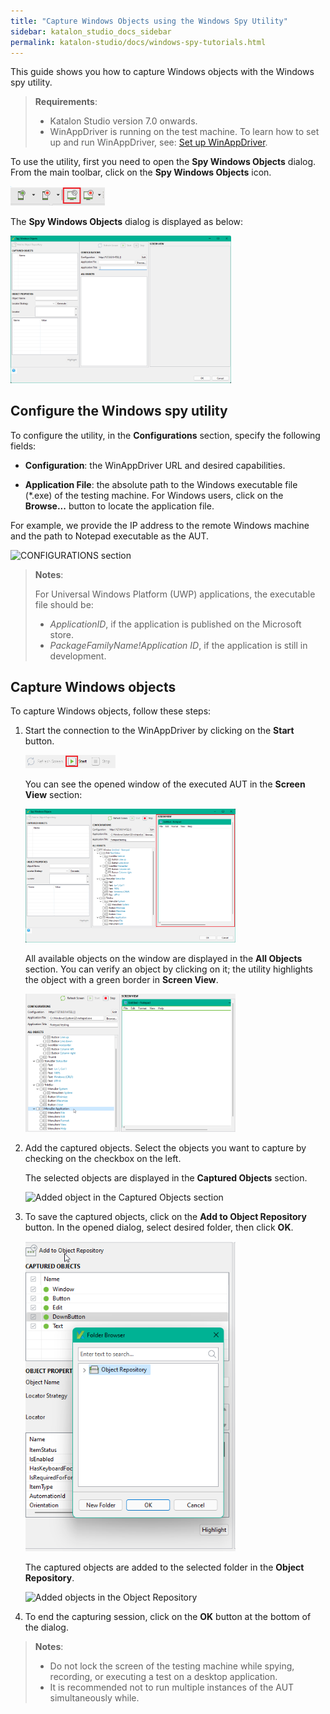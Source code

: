```yaml
---
title: "Capture Windows Objects using the Windows Spy Utility"
sidebar: katalon_studio_docs_sidebar
permalink: katalon-studio/docs/windows-spy-tutorials.html
---
```


This guide shows you how to capture Windows objects with the Windows spy utility.

> **Requirements**:
>
> * Katalon Studio version 7.0 onwards.
> * WinAppDriver is running on the test machine. To learn how to set up and run WinAppDriver, see: [Set up WinAppDriver](https://docs.katalon.com/katalon-studio/docs/setup-winappdriver.html).

To use the utility, first you need to open the **Spy Windows Objects** dialog. From the main toolbar, click on the **Spy Windows Objects** icon.

<img src="https://github.com/katalon-studio/docs-images/raw/master/katalon-studio/docs/spy-windows-object/KS-Windows-Spy-Objects-button.png" width=30% alt="Spy Windows Objects dialog">

The **Spy Windows Objects** dialog is displayed as below:

<img src="https://github.com/katalon-studio/docs-images/raw/master/katalon-studio/docs/spy-windows-object/KS-Spy-Windows-dialog.png" width=70% alt="Spy Windows Objects dialog">

## Configure the Windows spy utility

To configure the utility, in the **Configurations** section, specify the following fields:

* **Configuration**: the WinAppDriver URL and desired capabilities.

* **Application File**: the absolute path to the Windows executable file (*.exe) of the testing machine. For Windows users, click on the **Browse...** button to locate the application file.

For example, we provide the IP address to the remote Windows machine and the path to Notepad executable as the AUT.

<img src="https://github.com/katalon-studio/docs-images/raw/master/katalon-studio/docs/spy-windows-object/spy2.png" width=70% alt="CONFIGURATIONS section">

> **Notes**:
>
> For Universal Windows Platform (UWP) applications, the executable file should be:
> * *ApplicationID*, if the application is published on the Microsoft store.
> * *PackageFamilyName!Application ID*, if the application is still in development.

## Capture Windows objects

To capture Windows objects, follow these steps:

1. Start the connection to the WinAppDriver by clicking on the **Start** button.

    <img src="https://github.com/katalon-studio/docs-images/raw/master/katalon-studio/docs/spy-windows-object/KS-Windows-spy-utility-start-button.png" width=30% alt="Start button">

    You can see the opened window of the executed AUT in the **Screen View** section:

    <img src="https://github.com/katalon-studio/docs-images/raw/master/katalon-studio/docs/spy-windows-object/KS-Windows-spy-utility-executed-AUT.png" width=70% alt="Screen View section">

    All available objects on the window are displayed in the **All Objects** section. You can verify an object by clicking on it; the utility highlights the object with a green border in **Screen View**.

    <img src="https://github.com/katalon-studio/docs-images/raw/master/katalon-studio/docs/spy-windows-object/KS-Windows-spy-utility-executed-highlighted-object.png" width=70% alt="Highlighted object in the Screen View">

2. Add the captured objects. Select the objects you want to capture by checking on the checkbox on the left.

    The selected objects are displayed in the **Captured Objects** section.

    <img src="https://github.com/katalon-studio/docs-images/raw/master/katalon-studio/docs/spy-windows-object/highlight-spy.png" width=70% alt="Added object in the Captured Objects section">

3. To save the captured objects, click on the **Add to Object Repository** button. In the opened dialog, select desired folder, then click **OK**.

    <img src="https://github.com/katalon-studio/docs-images/raw/master/katalon-studio/docs/spy-windows-object/KS-Add-objects-to-Object-Repository.png" width=70% alt="Add to Object Repository">

    The captured objects are added to the selected folder in the **Object Repository**.

    <img src="https://github.com/katalon-studio/docs-images/raw/master/katalon-studio/docs/spy-windows-object/saved-objects.png" width=70% alt="Added objects in the Object Repository">

4. To end the capturing session, click on the **OK** button at the bottom of the dialog.

>**Notes**:
>
> * Do not lock the screen of the testing machine while spying, recording, or executing a test on a desktop application.
> * It is recommended not to run multiple instances of the AUT simultaneously while.
